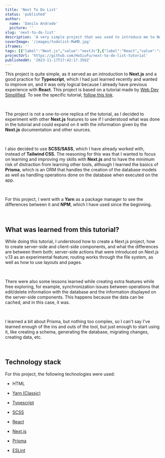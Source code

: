 ```yaml
---
title: 'Next To Do List'
status: 'published'
author:
  name: 'Danilo Andrade'
  picture: ''
slug: 'next-to-do-list'
description: 'A very simple project that was used to introduce me to Next.js (specifically Next v13) on a more practical way.'
coverImage: '/images/todolist-MwMD.jpg'
iframes: ''
tags: [{"label":"Next.js","value":"nextJs"},{"label":"React","value":"react"},{"label":"SCSS","value":"scss"},{"label":"Typescript","value":"typescript"},{"label":"HTML","value":"html"},{"label":"Prisma ORM","value":"prismaOrm"},{"label":"Web Development","value":"webDevelopment"},{"label":"Frontend Development","value":"frontendDevelopment"}]
projectUrl: 'https://github.com/HoSiuFu/next-to-do-list-tutorial'
publishedAt: '2023-11-17T17:42:17.356Z'
---
```


This project is quite simple, as it served as an introduction to **Next.js** and a good practice for **Typescript**, which I had just learned recently and wanted to improve on, and it was only logical because I already have previous experience with **React**. This project is based on a tutorial made by [Web Dev Simplified](https://www.youtube.com/@WebDevSimplified). To see the specific tutorial, [follow this link](https://www.youtube.com/watch?v=NgayZAuTgwM).

 

The project is not a one-to-one replica of the tutorial, as I decided to experiment with other **Next.js** features to see if I understood what was done in the tutorial and could expand on it with the information given by the **Next.js** documentation and other sources.

 

I also decided to use **SCSS/SASS**, which I have already worked with, instead of **Tailwind CSS.** The reasoning for this was that I wanted to focus on learning and improving my skills with **Next.js** and to have the minimum risk of distraction from learning other tools, although I learned the basics of **Prisma**, which is an ORM that handles the creation of the database models as well as handling operations done on the database when executed on the app.

 

For this project, I went with a **Yarn** as a package manager to see the differences between it and **NPM**, which I have used since the beginning.

 

## What was learned from this tutorial?

While doing this tutorial, I understood how to create a Next.js project, how to create server-side and client-side components, and what the differences are between them both; server-side actions that were introduced on Next.js v.13 as an experimental feature; routing works through the file system, as well as how to use layouts and pages.

 

There were also some lessons learned while creating extra features while free exploring, for example, synchronization issues between operations that edit/delete information with the database and the information displayed on the server-side components. This happens because the data can be cached, and in this case, it was.

 

I learned a bit about Prisma, but nothing too complex, so I can't say I've learned enough of the ins and outs of the tool, but just enough to start using it, like creating a schema, generating the database, migrating changes, creating data, etc.

 

## Technology stack

For this project, the following technologies were used:

- HTML

- [Yarn (Classic)](https://classic.yarnpkg.com/lang/en/)

- [Typescript](https://www.typescriptlang.org/)

- [SCSS](https://sass-lang.com/)

- [React](https://react.dev/)

- [Next.js](https://nextjs.org/)

- [Prisma](https://www.prisma.io/)

- [ESLint](https://eslint.org/)